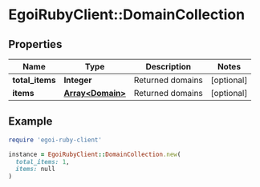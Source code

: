 # EgoiRubyClient::DomainCollection

## Properties

| Name | Type | Description | Notes |
| ---- | ---- | ----------- | ----- |
| **total_items** | **Integer** | Returned domains | [optional] |
| **items** | [**Array&lt;Domain&gt;**](Domain.md) | Returned domains | [optional] |

## Example

```ruby
require 'egoi-ruby-client'

instance = EgoiRubyClient::DomainCollection.new(
  total_items: 1,
  items: null
)
```

